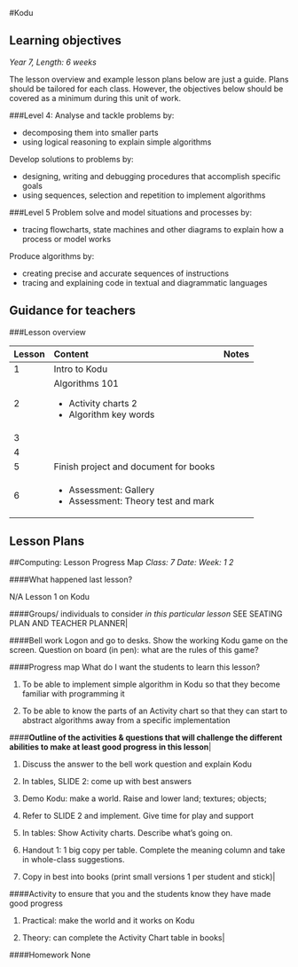 #Kodu

## Learning objectives 

_Year 7, Length: 6 weeks_

The lesson overview and example lesson plans below are just a guide. Plans should be tailored for each class.  However, the objectives below should be covered as a minimum during this unit of work.

###Level 4:
Analyse and tackle problems by:

- decomposing them into smaller parts 
- using logical reasoning to explain simple algorithms

Develop solutions to problems by:

- designing, writing and debugging procedures that accomplish specific goals
- using sequences, selection and repetition to implement algorithms

###Level 5
Problem solve and model situations and processes by:

- tracing flowcharts, state machines and other diagrams to explain how a process or model works

Produce algorithms by: 

- creating precise and accurate sequences of instructions
- tracing and explaining code in textual and diagrammatic languages

## Guidance for teachers #

###Lesson overview
<table>
<thead>
<tr>
	<th style="text-align:left;">Lesson</th>
	<th style="text-align:left;">Content</th>
	<th style="text-align:left;">Notes</th>
</tr>
</thead>

<tbody>
<tr>
	<td style="text-align:left;">1</td>
	<td style="text-align:left;">Intro to Kodu</td>
	<td style="text-align:left;"></td>
</tr>
<tr>
	<td style="text-align:left;">2</td>
	<td style="text-align:left;">Algorithms 101 <ul><li> Activity charts 2 <li>Algorithm key words</ul></td>
	<td style="text-align:left;"></td>
</tr>
<tr>
	<td style="text-align:left;">3</td>
	<td style="text-align:left;"></td>
	<td style="text-align:left;"></td>
</tr>
<tr>
	<td style="text-align:left;">4</td>
	<td style="text-align:left;"></td>
	<td style="text-align:left;"></td>
</tr>
<tr>
	<td style="text-align:left;">5</td>
	<td style="text-align:left;">Finish project and document for books</td>
	<td style="text-align:left;"></td>
</tr>
<tr>
	<td style="text-align:left;">6</td>
	<td style="text-align:left;"><ul><li>Assessment: Gallery <li> Assessment: Theory test and mark</ul></td>
	<td style="text-align:left;"></td>
</tr>
</tbody>
</table>

## Lesson Plans 

##Computing: Lesson Progress Map
_Class: 7    Date:	Week:     1      2_ 		

####What happened last lesson?

N/A Lesson 1 on Kodu

####Groups/ individuals to consider _in this particular lesson_
SEE SEATING PLAN AND TEACHER PLANNER|

####Bell work
Logon and go to desks. Show the working Kodu game on the screen. Question on board (in pen): what are the rules of this game?

####Progress map
What do I want the students to learn this lesson? 

1.	To be able to implement simple algorithm in Kodu so that they become familiar with programming it

2.	To be able to know the parts of an Activity chart so that they can start to abstract algorithms away from a specific implementation

####**Outline of the activities & questions that will challenge the different abilities to make at least good progress in this lesson**|

1.	Discuss the answer to the bell work question and explain Kodu

2.	In tables, SLIDE 2: come up with best answers

3.	Demo Kodu: make a world. Raise and lower land; textures; objects;

4.	Refer to SLIDE 2 and implement. Give time for play and support

5.	In tables: Show Activity charts. Describe what’s going on.

6.	Handout 1: 1 big copy per table. Complete the meaning column and take in whole-class suggestions.

7.	Copy in best into books (print small versions 1 per student and stick)|

####Activity to ensure that you and the students know they have made good progress

1.	Practical: make the world and it works on Kodu

2.	Theory: can complete the Activity Chart table in books|

####Homework
None
